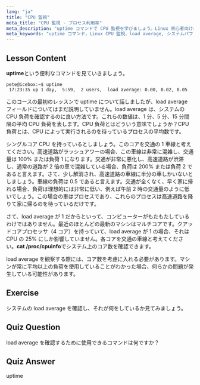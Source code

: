 ```yaml
---
lang: "ja"
title: "CPU 監視"
meta_title: "CPU 監視 - プロセス利用率"
meta_description: "uptime コマンドで CPU 監視を学びましょう。Linux 初心者向けに、load average、CPU 使用率、システムパフォーマンスの解釈方法を理解します。"
meta_keywords: "uptime コマンド，Linux CPU 監視，load average, システムパフォーマンス，Linux チュートリアル，初心者ガイド"
---
```


## Lesson Content

**uptime**という便利なコマンドを見ていきましょう。

```
pete@icebox:~$ uptime
 17:23:35 up 1 day,  5:59,  2 users,  load average: 0.00, 0.02, 0.05
```

このコースの最初のレッスンで uptime について話しましたが、load average フィールドについてはまだ説明していません。load average は、システムの CPU 負荷を確認するのに良い方法です。これらの数値は、1 分、5 分、15 分間隔の平均 CPU 負荷を表します。CPU 負荷とはどういう意味でしょうか？CPU 負荷とは、CPU によって実行されるのを待っているプロセスの平均数です。

シングルコア CPU を持っているとしましょう。このコアを交通の 1 車線と考えてください。高速道路がラッシュアワーの場合、この車線は非常に混雑し、交通量は 100% または負荷 1 になります。交通が非常に悪化し、高速道路が渋滞し、通常の道路が 2 倍の車で混雑している場合、負荷は 200% または負荷 2 であると言えます。さて、少し解消され、高速道路の車線に半分の車しかいないとしましょう。車線の負荷は 0.5 であると言えます。交通が全くなく、早く家に帰れる場合、負荷は理想的には非常に低い、例えば午前 2 時の交通量のように低いでしょう。この場合の車はプロセスであり、これらのプロセスは高速道路を降りて家に帰るのを待っているだけです。

さて、load average が 1 だからといって、コンピューターがもたもたしているわけではありません。最近のほとんどの最新のマシンはマルチコアです。クアッドコアプロセッサ（4 コア）を持っていて、load average が 1 の場合、それは CPU の 25% にしか影響していません。各コアを交通の車線と考えてください。**cat /proc/cpuinfo**でシステム上のコア数を確認できます。

load average を観察する際には、コア数を考慮に入れる必要があります。マシンが常に平均以上の負荷を使用していることがわかった場合、何らかの問題が発生している可能性があります。

## Exercise

システムの load average を確認し、それが何をしているか見てみましょう。

## Quiz Question

load average を確認するために使用できるコマンドは何ですか？

## Quiz Answer

uptime
